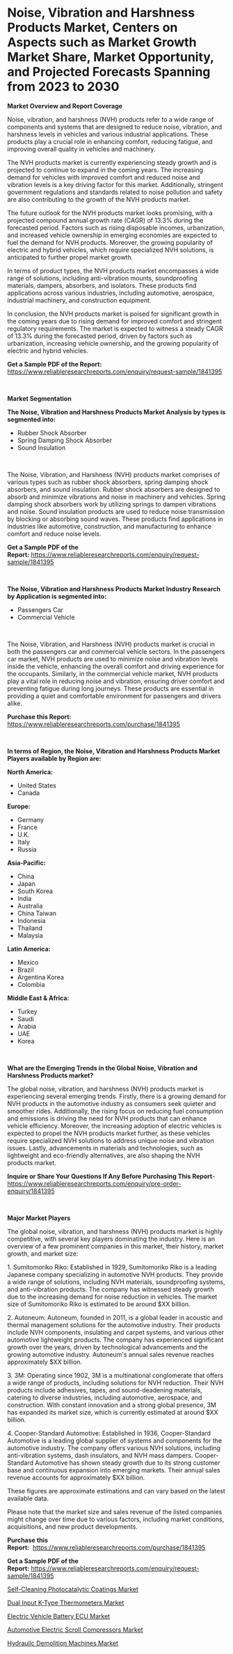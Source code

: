 <p><h1>Noise, Vibration and Harshness Products Market, Centers on Aspects such as Market Growth Market Share, Market Opportunity, and Projected Forecasts Spanning from 2023 to 2030</h1></p><p><strong>Market Overview and Report Coverage</strong></p>
<p><p>Noise, vibration, and harshness (NVH) products refer to a wide range of components and systems that are designed to reduce noise, vibration, and harshness levels in vehicles and various industrial applications. These products play a crucial role in enhancing comfort, reducing fatigue, and improving overall quality in vehicles and machinery.</p><p>The NVH products market is currently experiencing steady growth and is projected to continue to expand in the coming years. The increasing demand for vehicles with improved comfort and reduced noise and vibration levels is a key driving factor for this market. Additionally, stringent government regulations and standards related to noise pollution and safety are also contributing to the growth of the NVH products market.</p><p>The future outlook for the NVH products market looks promising, with a projected compound annual growth rate (CAGR) of 13.3% during the forecasted period. Factors such as rising disposable incomes, urbanization, and increased vehicle ownership in emerging economies are expected to fuel the demand for NVH products. Moreover, the growing popularity of electric and hybrid vehicles, which require specialized NVH solutions, is anticipated to further propel market growth.</p><p>In terms of product types, the NVH products market encompasses a wide range of solutions, including anti-vibration mounts, soundproofing materials, dampers, absorbers, and isolators. These products find applications across various industries, including automotive, aerospace, industrial machinery, and construction equipment.</p><p>In conclusion, the NVH products market is poised for significant growth in the coming years due to rising demand for improved comfort and stringent regulatory requirements. The market is expected to witness a steady CAGR of 13.3% during the forecasted period, driven by factors such as urbanization, increasing vehicle ownership, and the growing popularity of electric and hybrid vehicles.</p></p>
<p><strong>Get a Sample PDF of the Report:</strong> <a href="https://www.reliableresearchreports.com/enquiry/request-sample/1841395">https://www.reliableresearchreports.com/enquiry/request-sample/1841395</a></p>
<p>&nbsp;</p>
<p><strong>Market Segmentation</strong></p>
<p><strong>The Noise, Vibration and Harshness Products Market Analysis by types is segmented into:</strong></p>
<p><ul><li>Rubber Shock Absorber</li><li>Spring Damping Shock Absorber</li><li>Sound Insulation</li></ul></p>
<p>&nbsp;</p>
<p><p>The Noise, Vibration, and Harshness (NVH) products market comprises of various types such as rubber shock absorbers, spring damping shock absorbers, and sound insulation. Rubber shock absorbers are designed to absorb and minimize vibrations and noise in machinery and vehicles. Spring damping shock absorbers work by utilizing springs to dampen vibrations and noise. Sound insulation products are used to reduce noise transmission by blocking or absorbing sound waves. These products find applications in industries like automotive, construction, and manufacturing to enhance comfort and reduce noise levels.</p></p>
<p><strong>Get a Sample PDF of the Report:</strong>&nbsp;<a href="https://www.reliableresearchreports.com/enquiry/request-sample/1841395">https://www.reliableresearchreports.com/enquiry/request-sample/1841395</a></p>
<p>&nbsp;</p>
<p><strong>The Noise, Vibration and Harshness Products Market Industry Research by Application is segmented into:</strong></p>
<p><ul><li>Passengers Car</li><li>Commercial Vehicle</li></ul></p>
<p>&nbsp;</p>
<p><p>The Noise, Vibration, and Harshness (NVH) products market is crucial in both the passengers car and commercial vehicle sectors. In the passengers car market, NVH products are used to minimize noise and vibration levels inside the vehicle, enhancing the overall comfort and driving experience for the occupants. Similarly, in the commercial vehicle market, NVH products play a vital role in reducing noise and vibration, ensuring driver comfort and preventing fatigue during long journeys. These products are essential in providing a quiet and comfortable environment for passengers and drivers alike.</p></p>
<p><strong>Purchase this Report:</strong>&nbsp; <a href="https://www.reliableresearchreports.com/purchase/1841395">https://www.reliableresearchreports.com/purchase/1841395</a></p>
<p>&nbsp;</p>
<p><strong>In terms of Region, the Noise, Vibration and Harshness Products Market Players available by Region are:</strong></p>
<p>
    <p> <strong> North America: </strong>
        <ul>
            <li>United States</li>
            <li>Canada</li>
        </ul>
        </p> 
    <p> <strong> Europe: </strong>
        <ul>
            <li>Germany</li>
            <li>France</li>
            <li>U.K.</li>
            <li>Italy</li>
            <li>Russia</li>
        </ul>
        </p> 
    <p> <strong> Asia-Pacific: </strong>
        <ul>
            <li>China</li>
            <li>Japan</li>
            <li>South Korea</li>
            <li>India</li>
            <li>Australia</li>
            <li>China Taiwan</li>
            <li>Indonesia</li>
            <li>Thailand</li>
            <li>Malaysia</li>
        </ul>
        </p> 
    <p> <strong> Latin America: </strong>
        <ul>
            <li>Mexico</li>
            <li>Brazil</li>
            <li>Argentina Korea</li>
            <li>Colombia</li>
        </ul>
        </p> 
    <p> <strong> Middle East & Africa: </strong>
        <ul>
            <li>Turkey</li>
            <li>Saudi</li>
            <li>Arabia</li>
            <li>UAE</li>
            <li>Korea</li>
        </ul>
    </p>
    </p>
<p>&nbsp;</p>
<p><strong>What are the Emerging Trends in the Global Noise, Vibration and Harshness Products market?</strong></p>
<p><p>The global noise, vibration, and harshness (NVH) products market is experiencing several emerging trends. Firstly, there is a growing demand for NVH products in the automotive industry as consumers seek quieter and smoother rides. Additionally, the rising focus on reducing fuel consumption and emissions is driving the need for NVH products that can enhance vehicle efficiency. Moreover, the increasing adoption of electric vehicles is expected to propel the NVH products market further, as these vehicles require specialized NVH solutions to address unique noise and vibration issues. Lastly, advancements in materials and technologies, such as lightweight and eco-friendly alternatives, are also shaping the NVH products market.</p></p>
<p><strong>Inquire or Share Your Questions If Any Before Purchasing This Report</strong>- <a href="https://www.reliableresearchreports.com/enquiry/pre-order-enquiry/1841395">https://www.reliableresearchreports.com/enquiry/pre-order-enquiry/1841395</a></p>
<p>&nbsp;</p>
<p><strong>Major Market Players</strong></p>
<p><p>The global noise, vibration, and harshness (NVH) products market is highly competitive, with several key players dominating the industry. Here is an overview of a few prominent companies in this market, their history, market growth, and market size:</p><p>1. Sumitomoriko Riko: Established in 1929, Sumitomoriko Riko is a leading Japanese company specializing in automotive NVH products. They provide a wide range of solutions, including NVH materials, soundproofing systems, and anti-vibration products. The company has witnessed steady growth due to the increasing demand for noise reduction in vehicles. The market size of Sumitomoriko Riko is estimated to be around $XX billion.</p><p>2. Autoneum: Autoneum, founded in 2011, is a global leader in acoustic and thermal management solutions for the automotive industry. Their products include NVH components, insulating and carpet systems, and various other automotive lightweight products. The company has experienced significant growth over the years, driven by technological advancements and the growing automotive industry. Autoneum's annual sales revenue reaches approximately $XX billion.</p><p>3. 3M: Operating since 1902, 3M is a multinational conglomerate that offers a wide range of products, including solutions for NVH reduction. Their NVH products include adhesives, tapes, and sound-deadening materials, catering to diverse industries, including automotive, aerospace, and construction. With constant innovation and a strong global presence, 3M has expanded its market size, which is currently estimated at around $XX billion.</p><p>4. Cooper-Standard Automotive: Established in 1936, Cooper-Standard Automotive is a leading global supplier of systems and components for the automotive industry. The company offers various NVH solutions, including anti-vibration systems, dash insulators, and NVH mass dampers. Cooper-Standard Automotive has shown steady growth due to its strong customer base and continuous expansion into emerging markets. Their annual sales revenue accounts for approximately $XX billion.</p><p>These figures are approximate estimations and can vary based on the latest available data.</p><p>Please note that the market size and sales revenue of the listed companies might change over time due to various factors, including market conditions, acquisitions, and new product developments.</p></p>
<p><strong>Purchase this Report:</strong>&nbsp;&nbsp;<a href="https://www.reliableresearchreports.com/purchase/1841395">https://www.reliableresearchreports.com/purchase/1841395</a></p>
<p></p>
<p><strong>Get a Sample PDF of the Report:</strong>&nbsp;<a href="https://www.reliableresearchreports.com/enquiry/request-sample/1841395">https://www.reliableresearchreports.com/enquiry/request-sample/1841395</a></p>
<p><p><a href="https://github.com/sndrkn/Market-Research-Report-List-1/blob/main/self-cleaning-photocatalytic-coatings-market.md">Self-Cleaning Photocatalytic Coatings Market</a></p><p><a href="https://www.linkedin.com/pulse/dual-input-k-type-thermometers-market-size-share-global/">Dual Input K-Type Thermometers Market</a></p><p><a href="https://medium.com/@angelageorge32/electric-vehicle-battery-ecu-market-size-reveals-the-best-marketing-channels-in-global-industry-5d4fb37ad302">Electric Vehicle Battery ECU Market</a></p><p><a href="https://medium.com/@patriciaday39/automotive-electric-scroll-compressors-market-competitive-analysis-market-trends-and-forecast-to-cc17b27d77a2">Automotive Electric Scroll Compressors Market</a></p><p><a href="https://github.com/amae102299/Market-Research-Report-List-1/blob/main/hydraulic-demolition-machines-market.md">Hydraulic Demolition Machines Market</a></p></p>
